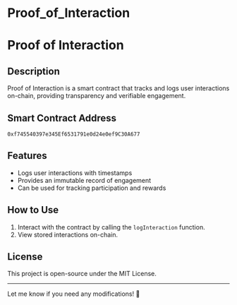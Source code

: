 # Proof_of_Interaction
# Proof of Interaction  

## Description  
Proof of Interaction is a smart contract that tracks and logs user interactions on-chain, providing transparency and verifiable engagement.  

## Smart Contract Address  
`0xf745540397e345Ef6531791e0d24e0ef9C30A677`  

## Features  
- Logs user interactions with timestamps  
- Provides an immutable record of engagement  
- Can be used for tracking participation and rewards  

## How to Use  
1. Interact with the contract by calling the `logInteraction` function.  
2. View stored interactions on-chain.  

## License  
This project is open-source under the MIT License.  

---
Let me know if you need any modifications! 🚀
